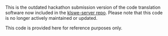 This is the outdated hackathon submission version of the code translation software now included in
the [klswe-server repo](https://github.com/KaylaMLe/klswe-server).
Please note that this code is no longer actively maintained or updated.

This code is provided here for reference purposes only.

